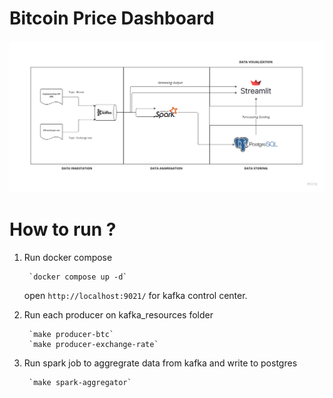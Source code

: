 # Bitcoin Price Dashboard

![data-pipeline](./docs/data-pipeline.png)

# How to run ?

1. Run docker compose
        
        `docker compose up -d`
    
    open `http://localhost:9021/` for kafka control center.

2. Run each producer on kafka_resources folder
    
        `make producer-btc`
        `make producer-exchange-rate`

3. Run spark job to aggregrate data from kafka and write to postgres
    
        `make spark-aggregator`